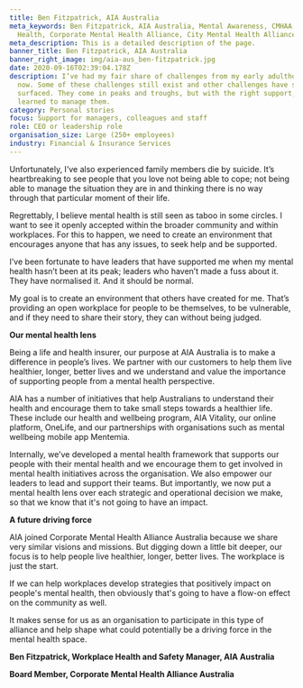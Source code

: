 ```yaml
---
title: Ben Fitzpatrick, AIA Australia
meta_keywords: Ben Fitzpatrick, AIA Australia, Mental Awareness, CMHAA, Mental
  Health, Corporate Mental Health Alliance, City Mental Health Alliance
meta_description: This is a detailed description of the page.
banner_title: Ben Fitzpatrick, AIA Australia
banner_right_image: img/aia-aus_ben-fitzpatrick.jpg
date: 2020-09-16T02:39:04.178Z
description: I’ve had my fair share of challenges from my early adulthood until
  now. Some of these challenges still exist and other challenges have since
  surfaced. They come in peaks and troughs, but with the right support, I’ve
  learned to manage them.
category: Personal stories
focus: Support for managers, colleagues and staff
role: CEO or leadership role
organisation_size: Large (250+ employees)
industry: Financial & Insurance Services
---
```

[](<>)Unfortunately, I’ve also experienced family members die by suicide. It’s heartbreaking to see people that you love not being able to cope; not being able to manage the situation they are in and thinking there is no way through that particular moment of their life.

Regrettably, I believe mental health is still seen as taboo in some circles. I want to see it openly accepted within the broader community and within workplaces. For this to happen, we need to create an environment that encourages anyone that has any issues, to seek help and be supported.

I’ve been fortunate to have leaders that have supported me when my mental health hasn’t been at its peak; leaders who haven’t made a fuss about it. They have normalised it. And it should be normal.

My goal is to create an environment that others have created for me. That’s providing an open workplace for people to be themselves, to be vulnerable, and if they need to share their story, they can without being judged.

**Our mental health lens**

Being a life and health insurer, our purpose at AIA Australia is to make a difference in people’s lives. We partner with our customers to help them live healthier, longer, better lives and we understand and value the importance of supporting people from a mental health perspective.

AIA has a number of initiatives that help Australians to understand their health and encourage them to take small steps towards a healthier life. These include our health and wellbeing program, AIA Vitality, our online platform, OneLife, and our partnerships with organisations such as mental wellbeing mobile app Mentemia.

Internally, we’ve developed a mental health framework that supports our people with their mental health and we encourage them to get involved in mental health initiatives across the organisation. We also empower our leaders to lead and support their teams. But importantly, we now put a mental health lens over each strategic and operational decision we make, so that we know that it's not going to have an impact.

**A future driving force**

AIA joined  Corporate Mental Health Alliance Australia because we share very similar visions and missions. But digging down a little bit deeper, our focus is to help people live healthier, longer, better lives. The workplace is just the start.

If we can help workplaces develop strategies that positively impact on people's mental health, then obviously that's going to have a flow-on effect on the community as well.

It makes sense for us as an organisation to participate in this type of alliance and help shape what could potentially be a driving force in the mental health space.

**Ben Fitzpatrick, Workplace Health and Safety Manager, AIA Australia**

**Board Member, Corporate Mental Health Alliance Australia**